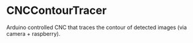 # CNCContourTracer
Arduino controlled CNC that traces the contour of detected images (via camera + raspberry).
